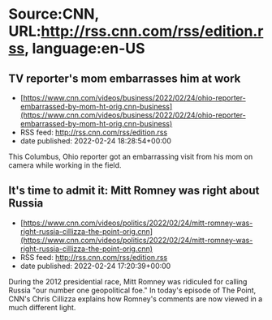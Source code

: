 # Source:CNN, URL:http://rss.cnn.com/rss/edition.rss, language:en-US

## TV reporter's mom embarrasses him at work
 - [https://www.cnn.com/videos/business/2022/02/24/ohio-reporter-embarrassed-by-mom-ht-orig.cnn-business](https://www.cnn.com/videos/business/2022/02/24/ohio-reporter-embarrassed-by-mom-ht-orig.cnn-business)
 - RSS feed: http://rss.cnn.com/rss/edition.rss
 - date published: 2022-02-24 18:28:54+00:00

This Columbus, Ohio reporter got an embarrassing visit from his mom on camera while working in the field.

## It's time to admit it: Mitt Romney was right about Russia
 - [https://www.cnn.com/videos/politics/2022/02/24/mitt-romney-was-right-russia-cillizza-the-point-orig.cnn](https://www.cnn.com/videos/politics/2022/02/24/mitt-romney-was-right-russia-cillizza-the-point-orig.cnn)
 - RSS feed: http://rss.cnn.com/rss/edition.rss
 - date published: 2022-02-24 17:20:39+00:00

During the 2012 presidential race, Mitt Romney was ridiculed for calling Russia "our number one geopolitical foe." In today's episode of The Point, CNN's Chris Cillizza explains how Romney's comments are now viewed in a much different light.

